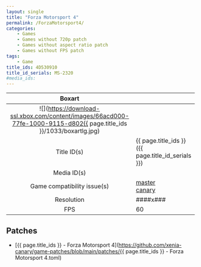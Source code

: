 ```yaml
---
layout: single
title: "Forza Motorsport 4"
permalink: /ForzaMotorsport4/
categories:
    - Games
    - Games without 720p patch
    - Games without aspect ratio patch
    - Games without FPS patch
tags:
    - Game
title_ids: 4D530910
title_id_serials: MS-2320
#media_ids:
---
```


| Boxart                      |                                                                                        |
| :----:                      | :-                                                                                     |
| ![](https://download-ssl.xbox.com/content/images/66acd000-77fe-1000-9115-d802{{ page.title_ids }}/1033/boxartlg.jpg) |
| Title ID(s)                 | {{ page.title_ids }} ({{ page.title_id_serials }})                                     |
| Media ID(s)                 |                                                                    |
| Game compatibility issue(s) | [master](https://github.com/xenia-project/game-compatibility/issues/)<br>[canary](https://github.com/xenia-canary/game-compatibility/issues/) |
| Resolution                  | ####x###                                                                               |
| FPS                         | 60                                                                                     |

## Patches
* [{{ page.title_ids }} - Forza Motorsport 4](https://github.com/xenia-canary/game-patches/blob/main/patches/{{ page.title_ids }} - Forza Motorsport 4.toml)

<!--This page was generated by a script. You can remove this comment once the page is verified to be free of mistakes.-->
